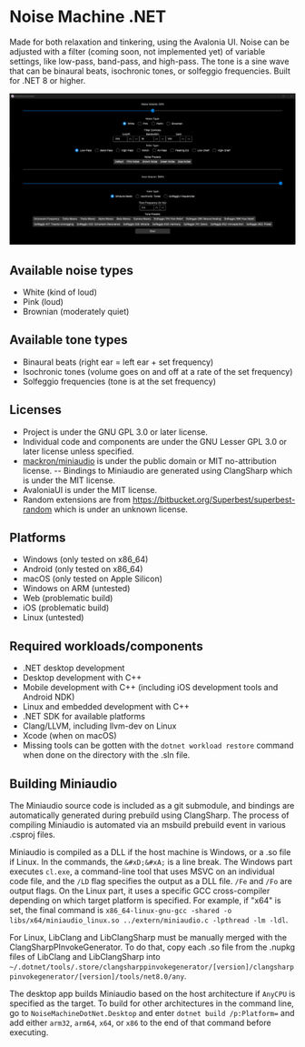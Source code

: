 # Noise Machine .NET

Made for both relaxation and tinkering, using the Avalonia UI.
Noise can be adjusted with a filter (coming soon, not implemented yet) of variable settings, like low-pass, band-pass, and high-pass. The tone is a sine wave that can be binaural beats, isochronic tones, or solfeggio frequencies.
Built for .NET 8 or higher.

![Preview as of 2023/9/25](preview.png)

## Available noise types

- White (kind of loud)
- Pink (loud)
- Brownian (moderately quiet)

## Available tone types

- Binaural beats (right ear = left ear + set frequency)
- Isochronic tones (volume goes on and off at a rate of the set frequency)
- Solfeggio frequencies (tone is at the set frequency)

## Licenses

- Project is under the GNU GPL 3.0 or later license.
- Individual code and components are under the GNU Lesser GPL 3.0 or later license unless specified.
- [mackron/miniaudio](https://github.com/mackron/miniaudio) is under the public domain or MIT no-attribution license.
-- Bindings to Miniaudio are generated using ClangSharp which is under the MIT license.
- AvaloniaUI is under the MIT license.
- Random extensions are from <https://bitbucket.org/Superbest/superbest-random> which is under an unknown license.

## Platforms

- Windows (only tested on x86_64)
- Android (only tested on x86_64)
- macOS (only tested on Apple Silicon)
- Windows on ARM (untested)
- Web (problematic build)
- iOS (problematic build)
- Linux (untested)

## Required workloads/components

- .NET desktop development
- Desktop development with C++
- Mobile development with C++ (including iOS development tools and Android NDK)
- Linux and embedded development with C++
- .NET SDK for available platforms
- Clang/LLVM, including llvm-dev on Linux
- Xcode (when on macOS)
- Missing tools can be gotten with the `dotnet workload restore` command when done on the directory with the .sln file.


## Building Miniaudio

The Miniaudio source code is included as a git submodule, and bindings are automatically generated during prebuild using ClangSharp. The process of compiling Miniaudio is automated via an msbuild prebuild event in various .csproj files.

Miniaudio is compiled as a DLL if the host machine is Windows, or a .so file if Linux. In the commands, the `&#xD;&#xA;` is a line break. The Windows part executes `cl.exe`, a command-line tool that uses MSVC on an individual code file, and the `/LD` flag specifies the output as a DLL file. `/Fe` and `/Fo` are output flags. On the Linux part, it uses a specific GCC cross-compiler depending on which target platform is specified. For example, if "x64" is set, the final command is `x86_64-linux-gnu-gcc -shared -o libs/x64/miniaudio_linux.so ../extern/miniaudio.c -lpthread -lm -ldl`.

For Linux, LibClang and LibClangSharp must be manually merged with the ClangSharpPInvokeGenerator. To do that, copy each .so file from the .nupkg files of LibClang and LibClangSharp into `~/.dotnet/tools/.store/clangsharppinvokegenerator/[version]/clangsharppinvokegenerator/[version]/tools/net8.0/any`.

The desktop app builds Miniaudio based on the host architecture if `AnyCPU` is specified as the target. To build for other architectures in the command line, go to `NoiseMachineDotNet.Desktop` and enter `dotnet build /p:Platform=` and add either `arm32`, `arm64`, `x64`, or `x86` to the end of that command before executing.
